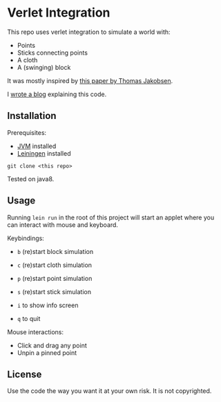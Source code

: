 # Verlet Integration

This repo uses verlet integration to simulate a world with:

- Points
- Sticks connecting points
- A cloth
- A (swinging) block

It was mostly inspired by [this paper by Thomas
Jakobsen](http://graphics.cs.cmu.edu/nsp/course/15-869/2006/papers/jakobsen.htm).

I [wrote a blog](https://040code.github.io/2018/03/04/verlet-integration/)
explaining this code.

## Installation

Prerequisites:

- [JVM](http://www.oracle.com/technetwork/java/javase/downloads/index.html)
  installed
- [Leiningen](https://leiningen.org) installed

`git clone <this repo>`

Tested on java8.

## Usage

Running `lein run` in the root of this project will start an applet where you
can interact with mouse and keyboard.

Keybindings:

- `b` (re)start block simulation
- `c` (re)start cloth simulation
- `p` (re)start point simulation
- `s` (re)start stick simulation

- `i` to show info screen
- `q` to quit

Mouse interactions:

- Click and drag any point
- Unpin a pinned point

## License

Use the code the way you want it at your own risk. It is not copyrighted.
